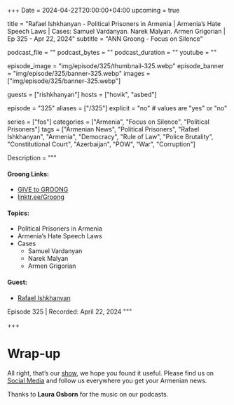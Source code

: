 +++
Date = 2024-04-22T20:00:00+04:00
upcoming = true


title = "Rafael Ishkhanyan - Political Prisoners in Armenia | Armenia’s Hate Speech Laws | Cases: Samuel Vardanyan. Narek Malyan. Armen Grigorian | Ep 325 - Apr 22, 2024"
subtitle = "ANN Groong - Focus on Silence"

podcast_file = ""
podcast_bytes = ""
podcast_duration = ""
youtube = ""

episode_image = "img/episode/325/thumbnail-325.webp"
episode_banner = "img/episode/325/banner-325.webp"
images = ["img/episode/325/banner-325.webp"]

guests = ["rishkhanyan"]
hosts = ["hovik", "asbed"]

episode = "325"
aliases = ["/325"]
explicit = "no" # values are "yes" or "no"

series = ["fos"]
categories = ["Armenia", "Focus on Silence", "Political Prisoners"]
tags = ["Armenian News", "Political Prisoners", "Rafael Ishkhanyan", "Armenia", "Democracy", "Rule of Law", "Police Brutality", "Constitutional Court", "Azerbaijan", "POW", "War", "Corruption"]

Description = """

#### Groong Links:
* [GIVE to GROONG](https://podcasts.groong.org/donate)
* [linktr.ee/Groong](https://linktr.ee/groong)

#### Topics:
* Political Prisoners in Armenia
* Armenia’s Hate Speech Laws
* Cases
    * Samuel Vardanyan
    * Narek Malyan
    * Armen Grigorian

#### Guest:
* [Rafael Ishkhanyan](/guest/rishkhanyan)

Episode 325 | Recorded: April 22, 2024
"""

+++




# Wrap-up

All right, that’s our [show](https://podcasts.groong.org/), we hope you found it useful. Please find us on [Social Media](https://lintr.ee/groong) and follow us everywhere you get your Armenian news.

Thanks to **Laura Osborn** for the music on our podcasts.
